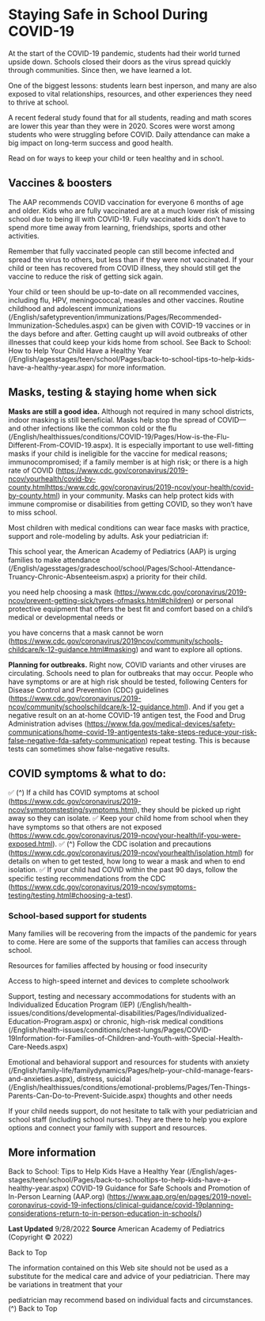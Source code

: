 # Staying Safe in School During COVID-19 

At the start of the COVID-19 pandemic, students had their world turned upside down. Schools closed their doors as the virus spread quickly through communities. Since then, we have learned a lot. 

One of the biggest lessons: students learn best inperson, and many are also exposed to vital relationships, resources, and other experiences they need to thrive at school. 

A recent federal study found that for all students, reading and math scores are lower this year than they were in 2020. Scores were worst among students who were struggling before COVID. Daily attendance can make a big impact on long-term success and good health. 

Read on for ways to keep your child or teen healthy and in school. 

## Vaccines & boosters 

The AAP recommends COVID vaccination for everyone 6 months of age and older. Kids who are fully vaccinated are at a much lower risk of missing school due to being ill with COVID-19. Fully vaccinated kids don’t have to spend more time away from learning, friendships, sports and other activities. 

Remember that fully vaccinated people can still become infected and spread the virus to others, but less than if they were not vaccinated. If your child or teen has recovered from COVID illness, they should still get the vaccine to reduce the risk of getting sick again. 

Your child or teen should be up-to-date on all recommended vaccines, including flu, HPV, meningococcal, measles and other vaccines. Routine childhood and adolescent immunizations (/English/safetyprevention/immunizations/Pages/Recommended-Immunization-Schedules.aspx) can be given with COVID-19 vaccines or in the days before and after. Getting caught up will avoid outbreaks of other illnesses that could keep your kids home from school. See Back to School: How to Help Your Child Have a Healthy Year (/English/agesstages/teen/school/Pages/back-to-school-tips-to-help-kids-have-a-healthy-year.aspx) for more information. 

## Masks, testing & staying home when sick 

**Masks are still a good idea.** Although not required in many school districts, indoor masking is still beneficial. Masks help stop the spread of COVID—and other infections like the common cold or the flu (/English/healthissues/conditions/COVID-19/Pages/How-is-the-Flu-Different-From-COVID-19.aspx). It is especially important to use well-fitting masks if your child is ineligible for the vaccine for medical reasons; immunocompromised; if a family member is at high risk; or there is a high rate of COVID (https://www.cdc.gov/coronavirus/2019-ncov/yourhealth/covid-by-county.htmlhttps:/www.cdc.gov/coronavirus/2019-ncov/your-health/covid-by-county.html) in your community. Masks can help protect kids with immune compromise or disabilities from getting COVID, so they won’t have to miss school. 

Most children with medical conditions can wear face masks with practice, support and role-modeling by adults. Ask your pediatrician if: 

 This school year, the American Academy of Pediatrics (AAP) is urging families to make attendance (/English/agesstages/gradeschool/school/Pages/School-Attendance-Truancy-Chronic-Absenteeism.aspx) a priority for their child. 


 you need help choosing a mask (https://www.cdc.gov/coronavirus/2019-ncov/prevent-getting-sick/types-ofmasks.html#children) or personal protective equipment that offers the best fit and comfort based on a child’s medical or developmental needs or 

 you have concerns that a mask cannot be worn (https://www.cdc.gov/coronavirus/2019ncov/community/schools-childcare/k-12-guidance.html#masking) and want to explore all options. 

**Planning for outbreaks.** Right now, COVID variants and other viruses are circulating. Schools need to plan for outbreaks that may occur. People who have symptoms or are at high risk should be tested, following Centers for Disease Control and Prevention (CDC) guidelines (https://www.cdc.gov/coronavirus/2019-ncov/community/schoolschildcare/k-12-guidance.html). And if you get a negative result on an at-home COVID-19 antigen test, the Food and Drug Administration advises (https://www.fda.gov/medical-devices/safety-communications/home-covid-19-antigentests-take-steps-reduce-your-risk-false-negative-fda-safety-communication) repeat testing. This is because tests can sometimes show false-negative results. 

## COVID symptoms & what to do: 

✅ (^) If a child has COVID symptoms at school (https://www.cdc.gov/coronavirus/2019-ncov/symptomstesting/symptoms.html), they should be picked up right away so they can isolate. ✅ Keep your child home from school when they have symptoms so that others are not exposed (https://www.cdc.gov/coronavirus/2019-ncov/your-health/if-you-were-exposed.html). ✅ (^) Follow the CDC isolation and precautions (https://www.cdc.gov/coronavirus/2019-ncov/yourhealth/isolation.html) for details on when to get tested, how long to wear a mask and when to end isolation. ✅ If your child had COVID within the past 90 days, follow the specific testing recommendations from the CDC (https://www.cdc.gov/coronavirus/2019-ncov/symptoms-testing/testing.html#choosing-a-test). 

### School-based support for students 

Many families will be recovering from the impacts of the pandemic for years to come. Here are some of the supports that families can access through school. 

 Resources for families affected by housing or food insecurity 

 Access to high-speed internet and devices to complete schoolwork 

 Support, testing and necessary accommodations for students with an Individualized Education Program (IEP) (/English/health-issues/conditions/developmental-disabilities/Pages/Individualized-Education-Program.aspx) or chronic, high-risk medical conditions (/English/health-issues/conditions/chest-lungs/Pages/COVID-19Information-for-Families-of-Children-and-Youth-with-Special-Health-Care-Needs.aspx) 

 Emotional and behavioral support and resources for students with anxiety (/English/family-life/familydynamics/Pages/help-your-child-manage-fears-and-anxieties.aspx), distress, suicidal (/English/healthissues/conditions/emotional-problems/Pages/Ten-Things-Parents-Can-Do-to-Prevent-Suicide.aspx) thoughts and other needs 

If your child needs support, do not hesitate to talk with your pediatrician and school staff (including school nurses). They are there to help you explore options and connect your family with support and resources. 

## More information 

 Back to School: Tips to Help Kids Have a Healthy Year (/English/ages-stages/teen/school/Pages/back-to-schooltips-to-help-kids-have-a-healthy-year.aspx) COVID-19 Guidance for Safe Schools and Promotion of In-Person Learning (AAP.org) (https://www.aap.org/en/pages/2019-novel-coronavirus-covid-19-infections/clinical-guidance/covid-19planning-considerations-return-to-in-person-education-in-schools/) 

**Last Updated** 9/28/2022 **Source** American Academy of Pediatrics (Copyright © 2022) 

 Back to Top 


The information contained on this Web site should not be used as a substitute for the medical care and advice of your pediatrician. There may be variations in treatment that your 

pediatrician may recommend based on individual facts and circumstances. (^) Back to Top 


